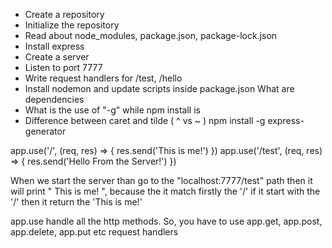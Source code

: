<!-- THIS HOMEWORK IS ASSIGNED ON 7TH JUNE 2025 (IN THIS DAY I GOT OFFER FROM KHELO TECH COMPANY AS A FED) -->

- Create a repository
- Initialize the repository
- Read about node_modules, package.json, package-lock.json
- Install express
- Create a server
- Listen to port 7777
- Write request handlers for /test, /hello
- Install nodemon and update scripts inside package.json What are dependencies
- What is the use of "-g" while npm install is
- Difference between caret and tilde ( ^ vs ~ )
 npm install -g express-generator  <!-- (to quickly create an application skeleton.) -->


 <!-- THE ORDER OF CODE ALWAYS MATTERS  FOR EXAMPLE -->
 app.use('/', (req, res) => {
    res.send('This is me!')
})
app.use('/test', (req, res) => {
    res.send('Hello From the Server!')
})

When we start the server than go to the "localhost:7777/test" path then it will print " This is me! ",  because the it match firstly the '/' if it start with the '/' then it return the 'This is me!'

app.use handle all the http methods.
So, you have to use app.get, app.post, app.delete, app.put etc request handlers
